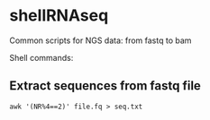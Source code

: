 # shellRNAseq
Common scripts for NGS data: from fastq to bam


Shell commands:

## Extract sequences from fastq file
`awk '(NR%4==2)' file.fq > seq.txt`
